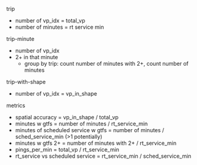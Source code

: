trip
* number of vp_idx = total_vp
* number of minutes = rt service min

trip-minute
* number of vp_idx
* 2+ in that minute
   * group by trip: count number of minutes with 2+, count number of minutes
   

trip-with-shape
* number of vp_idx = vp_in_shape


metrics
* spatial accuracy = vp_in_shape / total_vp
* minutes w gtfs = number of minutes / rt_service_min
* minutes of scheduled service w gtfs = number of minutes / sched_service_min (>1 potentially)
* minutes w gtfs 2+ = number of minutes with 2+ / rt_service_min
* pings_per_min = total_vp / rt_service_min
* rt_service vs scheduled service = rt_service_min / sched_service_min
